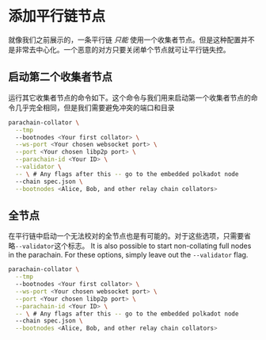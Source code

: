 # 添加平行链节点

就像我们之前展示的，一条平行链 _只能_ 使用一个收集者节点。但是这种配置并不是非常去中心化。一个恶意的对方只要关闭单个节点就可让平行链失控。


## 启动第二个收集者节点

运行其它收集者节点的命令如下。这个命令与我们用来启动第一个收集者节点的命令几乎完全相同，但是我们需要避免冲突的端口和目录


```bash
parachain-collator \
  --tmp
  --bootnodes <Your first collator> \
  --ws-port <Your chosen websocket port> \
  --port <Your chosen libp2p port> \
  --parachain-id <Your ID> \
  --validator \
  -- \ # Any flags after this -- go to the embedded polkadot node
  --chain spec.json \
  --bootnodes <Alice, Bob, and other relay chain collators>
```

## 全节点

在平行链中启动一个无法校对的全节点也是有可能的。对于这些选项，只需要省略`--validator`这个标志。
It is also possible to start non-collating full nodes in the parachain. For these options, simply
leave out the `--validator` flag.

```bash
parachain-collator \
  --tmp
  --bootnodes <Your first collator> \
  --ws-port <Your chosen websocket port> \
  --port <Your chosen libp2p port> \
  --parachain-id <Your ID> \
  -- \ # Any flags after this -- go to the embedded polkadot node
  --chain spec.json \
  --bootnodes <Alice, Bob, and other relay chain collators>
```
